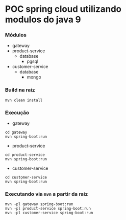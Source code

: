 # POC spring cloud utilizando modulos do java 9

### Módulos
- gateway
- product-service
  - database
    - pgsql 
- customer-service
  - database
    - mongo

### Build na raiz
```shell
mvn clean install
```

### Execução
- gateway
```shell
cd gateway
mvn spring-boot:run
```

- product-service
```shell
cd product-service
mvn spring-boot:run
```

- customer-service
```shell
cd customer-service
mvn spring-boot:run
```

### Executando via `mvn` a partir da raiz
```shell
mvn -pl gateway spring-boot:run
mvn -pl product-service spring-boot:run
mvn -pl customer-service spring-boot:run
```
